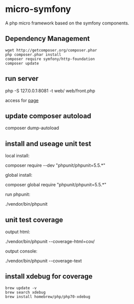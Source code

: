 # micro-symfony
A php micro framework based on the symfony components.

## Dependency Management

```
wget http://getcomposer.org/composer.phar
php composer.phar install
composer require symfony/http-foundation
composer update
```

## run server
php -S 127.0.0.1:8081 -t web/ web/front.php

access for [page](http://localhost:8081/is_leap_year/2014)
## update composer autoload
composer dump-autoload

## install and useage unit test
local install:

composer require --dev "phpunit/phpunit=5.5.*"

global install:

composer global require "phpunit/phpunit=5.5.*"

run phpunit:

./vendor/bin/phpunit

## unit test coverage
output html:

./vendor/bin/phpunit --coverage-html=cov/

output console:

./vendor/bin/phpunit --coverage-text

## install xdebug for coverage

```
brew update -v
brew search xdebug
brew install homebrew/php/php70-xdebug
```
